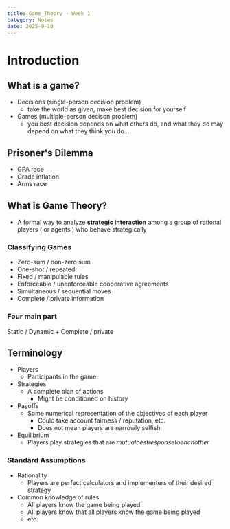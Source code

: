 ```yaml
---
title: Game Theory - Week 1
category: Notes
date: 2025-9-10 
---
```


# Introduction

## What is a game?

- Decisions (single-person decision problem)
  - take the world as given, make best decision for yourself
- Games (multiple-person decison problem)
  - you best decision depends on what others do, and what they do may depend on what they think you do...

## Prisoner's Dilemma

- GPA race
- Grade inflation
- Arms race 

## What is Game Theory?

- A formal way to analyze **strategic interaction** among a group of rational players ( or agents ) who behave strategically

### Classifying Games

- Zero-sum / non-zero sum 
- One-shot / repeated 
- Fixed / manipulable rules 
- Enforceable / unenforceable cooperative agreements 
- Simultaneous / sequential moves 
- Complete / private information 

### Four main part

Static / Dynamic + Complete / private 

## Terminology 

- Players 
  - Participants in the game 
- Strategies 
  - A complete plan of actions 
    - Might be conditioned on history
- Payoffs
  - Some numerical representation of the objectives of each player 
    - Could take account fairness / reputation, etc.
    - Does not mean players are narrowly selfish
- Equilibrium
  - Players play strategies that are $mutual best response to each other$

### Standard Assumptions 

- Rationality
  - Players are perfect calculators and implementers of their desired strategy 
- Common knowledge of rules 
  - All players know the game being played 
  - All players know that all players know the game being played 
  - etc.

